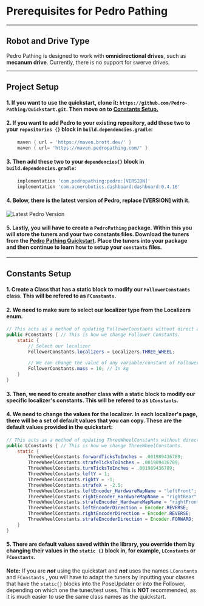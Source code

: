 # Prerequisites for Pedro Pathing

---

## Robot and Drive Type

Pedro Pathing is designed to work with **omnidirectional drives**, such as **mecanum drive**. Currently, there is no support for swerve drives. 

---
## Project Setup

#### 1. If you want to use the quickstart, clone it: ```https://github.com/Pedro-Pathing/Quickstart.git```. Then move on to [Constants Setup.](#constants-setup)
#### 2. If you want to add Pedro to your existing repository, add these two to your `repositories {}` block in `build.dependencies.gradle`:
```groovy
    maven { url = 'https://maven.brott.dev/' }
    maven { url= 'https://maven.pedropathing.com/' } 
```

#### 3. Then add these two to your `dependencies{}` block in `build.dependencies.gradle`:
```groovy
    implementation 'com.pedropathing:pedro:[VERSION]'
    implementation 'com.acmerobotics.dashboard:dashboard:0.4.16'
```
#### 4. Below, there is the latest version of Pedro, replace [VERSION] with it.

![Latest Pedro Version](https://img.shields.io/badge/dynamic/xml?url=https%3A%2F%2Fpedro-pathing.github.io%2Fmaven.pedropathing.com%2Fcom%2Fpedropathing%2Fpedro%2Fmaven-metadata.xml&query=%2Fmetadata%2Fversioning%2Flatest&style=for-the-badge&label=Build&labelColor=111111&color=7b39ab)

#### 5. Lastly, you will have to create a `PedroPathing` package. Within this you will store the tuners and your two constants files. Download the tuners from the [Pedro Pathing Quickstart](https://github.com/Pedro-Pathing/Quickstart). Place the tuners into your package and then continue to learn how to setup your `constants` files.

---

## Constants Setup

#### 1. Create a Class that has a static block to modify our `FollowerConstants` class. This will be refered to as `FConstants`.
#### 2. We need to make sure to select our localizer type from the Localizers enum.

```java 
// This acts as a method of updating FollowerConstants without direct access to it.
public FConstants { // This is how we change Follower Constants.
    static {
        // Select our localizer
        FollowerConstants.localizers = Localizers.THREE_WHEEL;
        
        // We can change the value of any variable/constant of FollowerConstants.
        FollowerConstants.mass = 10; // In kg
    }
}
```

#### 3. Then, we need to create another class with a static block to modify our specific localizer's constants. This will be refered to as `LConstants`.
#### 4. We need to change the values for the localizer. In each localizer's page, there will be a set of default values that you can copy. These are the default values provided in the quickstart:

```java 
// This acts as a method of updating ThreeWheelConstants without direct access to it.
public LConstants { // This is how we change ThreeWheelConstants.
    static {
        ThreeWheelConstants.forwardTicksToInches = .001989436789;
        ThreeWheelConstants.strafeTicksToInches = .001989436789;
        ThreeWheelConstants.turnTicksToInches = .001989436789;
        ThreeWheelConstants.leftY = 1;
        ThreeWheelConstants.rightY = -1;
        ThreeWheelConstants.strafeX = -2.5;
        ThreeWheelConstants.leftEncoder_HardwareMapName = "leftFront";
        ThreeWheelConstants.rightEncoder_HardwareMapName = "rightRear";
        ThreeWheelConstants.strafeEncoder_HardwareMapName = "rightFront";
        ThreeWheelConstants.leftEncoderDirection = Encoder.REVERSE;
        ThreeWheelConstants.rightEncoderDirection = Encoder.REVERSE;
        ThreeWheelConstants.strafeEncoderDirection = Encoder.FORWARD;
    }
}
```
#### 5. There are default values saved within the library, you override them by changing their values in the ```static {}``` block in, for example, ```LConstants``` or ```FConstants```.
 **Note:** If you are ***not*** using the quickstart and ***not*** uses the names ```LConstants``` and ```FConstants``` , you will have to adapt the tuners by inputting your classes that have the ```static{}``` blocks into the PoseUpdater or into the Follower, depending on which one the tuner/test uses.
This is **NOT** recommended, as it is much easier to use the same class names as the quickstart.
